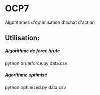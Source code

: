 # OCP7

Algorithmes d'optimisation d'achat d'action

## Utilisation:

##### Algorithme de force brute
python bruteforce.py data.csv

##### Agorithme optimisé
python optimized.py data.csv

